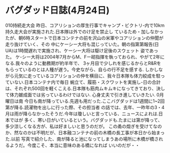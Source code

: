 # バグダッド日誌(4月24日)

010持続走大会
昨日、コアリションの厚生行事でキャンプ・ビクトリ-内で10km持久走大会が実施された.日本隊は外でのけ足を禁止し
ているため・加しなかったが、朝6時スタートで日本コンテナの前を沢山の米軍やコアリションの仲聞が走り抜けていく、その
中にケーシー大将も混じっていた。朝の指第第報告(日UA)は1時間遅れで実施され、ケーシー大将は駆け足後のスウェット
姿であった。
ケ-シー大将は2004年7月からM、Fー砌指揮を執っておられ、やがて2年になる.我々のように動務期が約半年で、
3ヶ月目で少しれを感じるからとR&Rをもらっているのとは人種が遅う。今史ながら、自らの行不足を感する.
しかしながら元気に走っているコアリションの仲を横目に、我々日本隊も体力絞成を駐っていない.日本コンテナ内で毎日
蜿立て、履筋・スクワットを実施し-日の合計は、それぞれ500回を軽くこえる.日本隊も筋肉ムキムキになってきており、決し
て体力皴成面では劣っているわけではない.
心身丈夫で引き進していきたい.
0月曜日は南
今日も南が降っている.先週も用だった.ここバグダッドは1週間に1~2回第が降る.読濯物を出しに行った際、その担当者
の話では、去年、一昨年の3・4月は雨が降らなかったそうだ.今年は瓊しいと言っている、ニュースによれは.日本ではが
多く、寒い日がいているという。バグダッドも.たまには第が降って、多少涼しくなる方が、私は好ましいと思うのだが。
この甬の燬ぎを受けてなのか、然なのかは不明だが、日本融コンテナの前の木橋の長工事が本日から始まった.以前
写真で紹介した、南が降ると池になってしまうあの場所に木橋が橋されるようだ。今度こそ、本当に意味のある橋になれば
いいのだが・・
